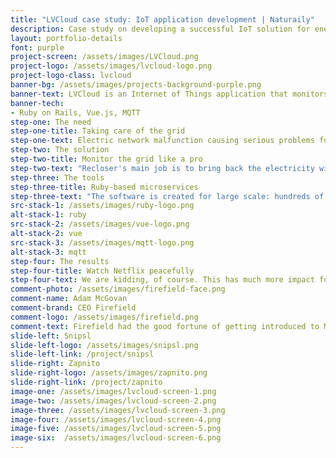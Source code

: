 ```yaml
---
title: "LVCloud case study: IoT application development | Naturaily"
description: Case study on developing a successful IoT solution for energy market.
layout: portfolio-details
font: purple
project-screen: /assets/images/LVCloud.png
project-logo: /assets/images/lvcloud-logo.png
project-logo-class: lvcloud
banner-bg: /assets/images/projects-background-purple.png
banner-text: LVCloud is an Internet of Things application that monitors and takes care of the grid. Check out how we combined new technologies, like machine learning, into a sophisticated app that solves problems with electric network before anyone knew they existed.
banner-tech:
- Ruby on Rails, Vue.js, MQTT
step-one: The need
step-one-title: Taking care of the grid
step-one-text: Electric network malfunction causing serious problems for the society? That is not a science fiction scenario anymore. You could have laughed about it a couple of decades ago, but nowadays we are too dependent on the grid. It needs to be monitored so that specialists can intervene and solve problems quickly.<br><br>Hardware-wise the grid is monitored by reclosers, which are sophisticated fuses. But they need software.
step-two: The solution
step-two-title: Monitor the grid like a pro
step-two-text: "Recloser's main job is to bring back the electricity within the area it operates in. When something goes wrong, the fuse will blow and therefore secure that part of the electricity network. But it will try to reclose and make everything works again.<br><br>It's XXI century so recloser is much more sophisticated and it also enables recording information about the grid's state.<br><br>Now this is where Naturaily steps in. We have created software that collects information from reclosers and analyzes it to find traces of malfunction or physical damage. Any type of non-obvious problems like too high humidity caused by various incidents or worn out cables. Think of “Minority Report” class software for finding electric network prefaults.<br><br>Other devices exist: TDRs (Time-domain reflectometers), ATLMs (ALVIN Transformer Load Monitors). We gather data from all of them. And also enable managing them with our software.<br><br>Apart from dashboard, engineers are notified via email or text."
step-three: The tools
step-three-title: Ruby-based microservices
step-three-text: "The software is created for large scale: hundreds of thousands of devices and millions of events. But the amount of devices is not the biggest problem. The main requirement was that the application works in real time! To handle this we have designed Ruby-based microservices architecture and wrote the most critical parts in faster, more concurrent language - Elixir. Apart from scalability, we wanted to bring XXI century to this solution and implemented machine learning algorithms to find patterns and detect prefaults.<br><br>We use Docker for one-click super convenient server creation process for each end customer. It’s critical as our solution is more PaaS-like solution where each end customer has its own hardware set up.<br><br>MongoDB and Redis are used to store and work with data. As our data model must be quite elastic and write speed is crucial, MongoDB is a great choice. MQTT is the standard communication protocol between end devices and our system.<br><br>To put it shortly: heaven of internet of things development stack."
src-stack-1: /assets/images/ruby-logo.png
alt-stack-1: ruby
src-stack-2: /assets/images/vue-logo.png
alt-stack-2: vue
src-stack-3: /assets/images/mqtt-logo.png
alt-stack-3: mqtt
step-four: The results
step-four-title: Watch Netflix peacefully
step-four-text: We are kidding, of course. This has much more impact for the stability of the network and your life. Charging your Tesla can overload the grid, so the sooner maintenance people get information about potential malfunction, the better, because you won't even know a problem existed.
comment-photo: /assets/images/firefield-face.png
comment-name: Adam McGovan
comment-brand: CEO Firefield
comment-logo: /assets/images/firefield.png
comment-text: Firefield had the good fortune of getting introduced to Marcin and the Naturaily team at the end of 2015. Since then a number of their resources have helped us to bring our clients’ products and visions to life. The members of the Naturaily team combine a level of professionalism, experience, and collaboration that is hard to find in today’s technology landscape. We would recommended them and their partnership-driven commitment to anyone.
slide-left: Snipsl
slide-left-logo: /assets/images/snipsl.png
slide-left-link: /project/snipsl
slide-right: Zapnito
slide-right-logo: /assets/images/zapnito.png
slide-right-link: /project/zapnito
image-one: /assets/images/lvcloud-screen-1.png
image-two: /assets/images/lvcloud-screen-2.png
image-three: /assets/images/lvcloud-screen-3.png
image-four: /assets/images/lvcloud-screen-4.png
image-five: /assets/images/lvcloud-screen-5.png
image-six:  /assets/images/lvcloud-screen-6.png
---
```

